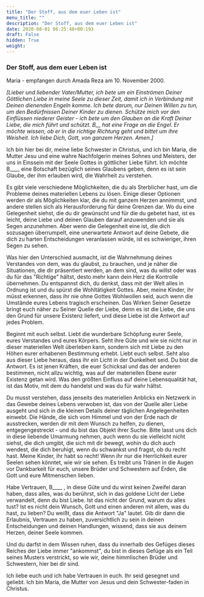 ```yaml
---
title: "Der Stoff, aus dem euer Leben ist"
menu_title: ""
description: "Der Stoff, aus dem euer Leben ist"
date: 2020-08-01 06:25:48+00:193
draft: False
hidden: True
weight:
---
```

### Der Stoff, aus dem euer Leben ist

Maria - empfangen durch Amada Reza am 10. November 2000.

*[Lieber und liebender Vater/Mutter, ich bete um ein Einströmen Deiner Göttlichen Liebe in meine Seele zu dieser Zeit, damit ich in Verbindung mit Deinen dienenden Engeln komme. Ich bete darum, nur Deinen Willen zu tun, um den Bedürfnissen Deiner Kinder zu dienen. Schütze mich vor den Einflüssen niederer Geister - ich bete um den Glauben an die Kraft Deiner Liebe, die mich führt und schützt. B__ hat eine Frage an die Engel. Er möchte wissen, ob er in die richtige Richtung geht und bittet um ihre Weisheit. Ich liebe Dich, Gott, von ganzem Herzen. Amen.]*


Ich bin hier bei dir, meine liebe Schwester in Christus, und ich bin Maria, die Mutter Jesu und eine wahre Nachfolgerin meines Sohnes und Meisters, der uns in Einssein mit der Seele Gottes in göttlicher Liebe führt. Ich möchte B____ eine Botschaft bezüglich seines Glaubens geben, denn es ist sein Glaube, der ihm erlauben wird, die Wahrheit zu verstehen.

Es gibt viele verschiedene Möglichkeiten, die du als Sterblicher hast, um die Probleme deines materiellen Lebens zu lösen. Einige dieser Optionen werden dir als Möglichkeiten klar, die du mit ganzem Herzen annimmst, und andere stellen sich als Herausforderung für deine Grenzen dar. Wo du eine Gelegenheit siehst, die du dir gewünscht und für die du gebetet hast, ist es leicht, deine Liebe und deinen Glauben darauf anzuwenden und sie als Segen anzunehmen. Aber wenn die Gelegenheit eine ist, die dich sozusagen überrumpelt, eine unerwartete Antwort auf deine Gebete, die dich zu harten Entscheidungen veranlassen würde, ist es schwieriger, ihren Segen zu sehen.

Was hier den Unterschied ausmacht, ist die Wahrnehmung deines Verstandes von dem, was du glaubst, zu brauchen, und je näher die Situationen, die dir präsentiert werden, an dem sind, was du willst oder was du für das "Richtige" hältst, desto mehr kann dein Herz die Kontrolle übernehmen. Du entspannst dich, du denkst, dass mit der Welt alles in Ordnung ist und du spürst die Wohltätigkeit Gottes. Aber, meine Kinder, ihr müsst erkennen, dass ihr nie ohne Gottes Wohlwollen seid, auch wenn die Umstände eures Lebens tragisch erscheinen. Das Wirken Seiner Gesetze bringt euch näher zu Seiner Quelle der Liebe, denn es ist die Liebe, die uns den Grund für unsere Existenz liefert, und diese Liebe ist die Antwort auf jedes Problem.

Beginnt mit euch selbst. Liebt die wunderbare Schöpfung eurer Seele, eures Verstandes und eures Körpers. Seht ihre Güte und wie sie nicht nur in dieser materiellen Welt überleben kann, sondern sich mit Liebe zu den Höhen eurer erhabenen Bestimmung erhebt. Liebt euch selbst. Seht also aus dieser Liebe heraus, dass ihr ein Licht in der Dunkelheit seid. Du bist die Antwort. Es ist jenen Kräften, die euer Schicksal und das der anderen bestimmen, nicht allzu wichtig, was auf der materiellen Ebene eurer Existenz getan wird. Was den größten Einfluss auf deine Lebensqualität hat, ist das Motiv, mit dem du handelst und was du für wahr hältst.

Du musst verstehen, dass jenseits des materiellen Anblicks ein Netzwerk in das Gewebe deines Lebens verwoben ist, das von der Quelle aller Liebe ausgeht und sich in die kleinen Details deiner täglichen Angelegenheiten einwebt. Die Hände, die sich vom Himmel und von der Erde nach dir ausstrecken, werden dir mit dem Wunsch zu helfen, zu dienen, entgegengestreckt - und du bist das Objekt ihrer Suche. Bitte lasst uns dich in diese liebende Umarmung nehmen, auch wenn du sie vielleicht nicht siehst, die dich umgibt, die sich mit dir bewegt, wohin du dich auch wendest, die dich beruhigt, wenn du schwankst und fragst, ob du recht hast. Meine Kinder, ihr habt so recht! Wenn ihr nur die Herrlichkeit eurer Seelen sehen könntet, wie wir sie sehen. Es treibt uns Tränen in die Augen vor Dankbarkeit für euch, unsere Brüder und Schwestern auf Erden, die Gott und eure Mitmenschen lieben.

Habe Vertrauen, B____ , in diese Güte und du wirst keinen Zweifel daran haben, dass alles, was du berührst, sich in das goldene Licht der Liebe verwandelt, denn du bist Liebe. Ist das nicht der Grund, warum du alles tust? Ist es nicht dein Wunsch, Gott und einen anderen mit allem, was du hast, zu lieben? Du weißt, dass die Antwort "Ja" lautet. Gib dir dann die Erlaubnis, Vertrauen zu haben, zuversichtlich zu sein in deinen Entscheidungen und deinen Handlungen, wissend, dass sie aus deinem Herzen, deiner Seele kommen.

Und du darfst in dem Wissen ruhen, dass du innerhalb des Gefüges dieses Reiches der Liebe immer "ankommst", du bist in dieses Gefüge als ein Teil seines Musters verstrickt, so wie wir, deine himmlischen Brüder und Schwestern, hier bei dir sind.

Ich liebe euch und ich habe Vertrauen in euch. Ihr seid gesegnet und geliebt. Ich bin Maria, die Mutter von Jesus und dein Schwester-faden in Christus.
